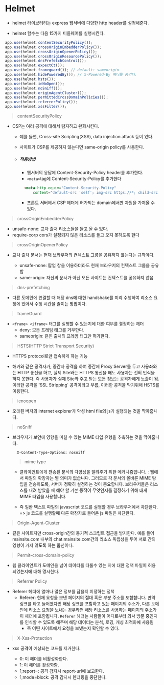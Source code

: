 
# Helmet

- helmet 라이브러리는 express 웹서버에 다양한 http header를 설정해준다. 

- helmet 함수는 다음 15가지 미들웨어를 실행시킨다.

``` javascript
app.use(helmet.contentSecurityPolicy());
app.use(helmet.crossOriginEmbedderPolicy());
app.use(helmet.crossOriginOpenerPolicy());
app.use(helmet.crossOriginResourcePolicy());
app.use(helmet.dnsPrefetchControl());
app.use(helmet.expectCt());
app.use(helmet.frameguard()); // default: sameorigin
app.use(helmet.hidePoweredBy()); // X-Powered-By 헤더를 숨긴다.
app.use(helmet.hsts());
app.use(helmet.ieNoOpen());
app.use(helmet.noSniff());
app.use(helmet.originAgentCluster());
app.use(helmet.permittedCrossDomainPolicies());
app.use(helmet.referrerPolicy());
app.use(helmet.xssFilter());
```

> contentSecurityPolicy

 - CSP는 여러 공격에 대해서 탐지하고 완화시킨다.
    - 예를 들면, Cross-site Scripting(XSS), data injection attack 등이 있다.
    - 사이트가 CSP를 제공하지 않는다면 same-origin policy를 사용한다.

    - ##### 적용방법 
      - 웹서버의 응답에 Content-Security-Policy header를 추가한다.
      - `<meta>`tag에 Content-Security-Policy를 추가한다
      ``` html
        <meta http-equiv="Content-Security-Policy" 
            content="default-src 'self'; img-src https://*; child-src 'none';">
      ```  
      - 프론트 서버에서 CSP 헤더에 허가되는 domain에서만 자원을 가져올 수 있다.

> crossOriginEmbedderPolicy

  - unsafe-none: 교차 출처 리소스들을 들고 올 수 있다.
  - require-corp cors가 설정되지 않은 리소스를 들고 오지 못하도록 한다

> crossOriginOpenerPolicy
  
  - 교차 출처 문서는 현재 브라우저의 컨텍스트 그룹을 공유하지 않는다는 규칙이다.

    - unsafe-none: 팝업 창을 이용하더라도 현재 브라우저의 컨텍스트 그룹을 공유함
    - same-origin: 자신의 문서가 아닌 모든 사이트는 컨텍스트를 공유하지 않음

> dns-prefetching
  
  - 다른 도메인에 연결할 때 해당 dns에 대한 handshake를 미리 수행하여 리소스 요청에 있어서 수행 시간을 줄이는 방법이다.

> frameGuard
  
  - `<frame> <iframe>` 태그를 실행할 수 있는지에 대한 여부를 결정하는 헤더
    - deny: 모든 프레임 태그를 거부한다.
    - sameorigin: 같은 출처의 프레임 태그만 허가한다.

> HSTS(HTTP Strict Transport Security)
 
  - HTTPS protocol로만 접속하게 하는 기능

  - 해커와 같은 공격자가, 중간자 공격을 하여 중간에 Proxy Server를 두고 사용좌와는 HTTP 통신을 하고, 실제 Site와는 HTTPS 통신을 해도 사용자는 전혀 인식을 하지 못한다. 즉 사용자가 실제 Site와 주고 받는 모든 정보는 공격자에게 노출이 됨. 이러한 공격을 'SSL Stripping' 공격이라고 부름, 이러한 공격을 막기위해 HSTS를 이용한다.


> ienoopen
  - 오래된 버저의 internet explorer가 악성 html file의 js가 실행되는 것을 막아줍니다.

> noSniff
  - 브라우저가 보안에 영향을 미칠 수 있는 MIME 타입 유형을 추측하는 것을 막아줍니다.
 
    ``` http
      X-Content-Type-Options: nosniff
    ```

    > mime type

    - 클라이언트에게 전송된 문석의 다양성을 알려주기 위한 메커니즘입니다. : 웹에서 파일의 확장자는 별 의미가 없습니다. 그러므로 각 문서의 올바른 MIME 탕입을 전송하도록, 서버가 정확히 설정하는 것이 중요합니다. 브라우저들은 리소스를 내려 받았을 때 해야 할 기본 동작이 무엇인지를 결정하기 위해 대게 MIME 타입을 사용합니다.

    - 즉 일반 텍스트 파일의 javascript 코드를 실행할 경우 브라우저에서 차단한다. => js 코드를 실행할때 다른 확장자로 들어온 js 파일은 차단한다.

> Origin-Agent-Cluster

  - 같은 사이트지만 cross-origin간의 동기적 스크립트 접근을 방지한다. 예를 들어 mainsite.com 내부의 chat.mainsite.com간의 리소스 독립성을 두어 서로 간의 영향이 가지 않도록 하는 옵션이다. 


> Permit-cross-domain-policy
 
  - 웹 클라이언트가 도메인을 넘어 데이터를 다룰수 있는 지에 대한 정책 파일이 허용 되었는지에 대해 명시한다.

> Referrer Policy

  - Referer 헤더에 얼마나 많은 정보를 담을지 지정하는 정책
    - Referer: 현재 요청을 보낸 페이지의 절대 혹은 부분 주소를 포함합니다. 만약 링크를 타고 들어왔다면 해당 링크를 포함하고 있는 페이지의 주소가, 다른 도메인에 리소스 요청을 보내는 경우라면 해당 리소스를 사용하는 페이지의 주소가 이 헤더에 포함됩니다. `Referer` 헤더는 사람들이 어디로부터 와서 방문 중인지를 인식할 수 있도록 해주며 해당 데이터는 분석, 로깅, 캐싱 최적화에 사용됨
      - 즉 어떤 사이트에서 요청을 보냈는지 확인할 수 있다.

> X-Xss-Protection

  - xss 공격이 예상되는 코드를 제거한다.

    - 0: 이 헤더를 비활성화한다.
    - 1: 이 헤더를 활성화함.
    - 1;report=<Report-url>: 공격 감지시 report-url에 보고한다.
    - 1;mode=block: 공격 감지시 렌더링을 중단한다.
